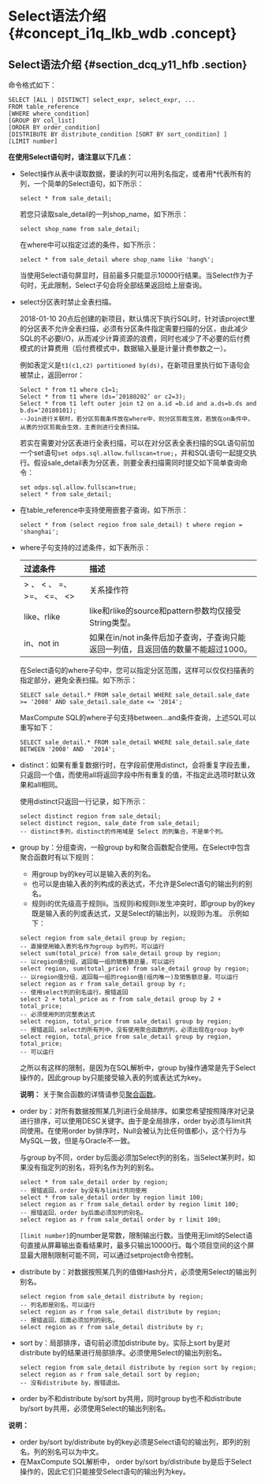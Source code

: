 # Select语法介绍 {#concept_i1q_lkb_wdb .concept}

## Select语法介绍 {#section_dcq_y11_hfb .section}

命令格式如下：

```
SELECT [ALL | DISTINCT] select_expr, select_expr, ...
FROM table_reference
[WHERE where_condition]
[GROUP BY col_list]
[ORDER BY order_condition]
[DISTRIBUTE BY distribute_condition [SORT BY sort_condition] ]
[LIMIT number]
```

**在使用Select语句时，请注意以下几点：**

-   Select操作从表中读取数据，要读的列可以用列名指定，或者用\*代表所有的列，一个简单的Select语句，如下所示：

    ```
    select * from sale_detail;
    ```

    若您只读取sale\_detail的一列shop\_name，如下所示：

    ```
    select shop_name from sale_detail;
    ```

    在where中可以指定过滤的条件，如下所示：

    ```
    select * from sale_detail where shop_name like 'hang%';
    ```

    当使用Select语句屏显时，目前最多只能显示10000行结果。当Select作为子句时，无此限制，Select子句会将全部结果返回给上层查询。

-   select分区表时禁止全表扫描。

    2018-01-10 20点后创建的新项目，默认情况下执行SQL时，针对该project里的分区表不允许全表扫描，必须有分区条件指定需要扫描的分区，由此减少SQL的不必要I/O，从而减少计算资源的浪费，同时也减少了不必要的后付费模式的计算费用（后付费模式中，数据输入量是计量计费参数之一）。

    例如表定义是`t1(c1,c2) partitioned by(ds)`，在新项目里执行如下语句会被禁止，返回error：

    ```
    Select * from t1 where c1=1;
    Select * from t1 where (ds=‘20180202’ or c2=3);
    Select * from t1 left outer join t2 on a.id =b.id and a.ds=b.ds and b.ds=‘20180101);  
    --Join进行关联时，若分区剪裁条件放在where中，则分区剪裁生效，若放在on条件中，从表的分区剪裁会生效，主表则进行全表扫描。
    ```

    若实在需要对分区表进行全表扫描，可以在对分区表全表扫描的SQL语句前加一个set语句`set odps.sql.allow.fullscan=true;`，并和SQL语句一起提交执行。假设sale\_detail表为分区表，则要全表扫描需同时提交如下简单查询命令：

    ```
    set odps.sql.allow.fullscan=true;
    select * from sale_detail;
    ```

-   在table\_reference中支持使用嵌套子查询，如下所示：

    ```
    select * from (select region from sale_detail) t where region = 'shanghai';
    ```

-   where子句支持的过滤条件，如下表所示：

    |过滤条件|描述|
    |:---|:-|
    |\> 、 < 、 =、 \>=、 <=、 <\>|关系操作符|
    |like、rlike|like和rlike的source和pattern参数均仅接受String类型。|
    |in、not in|如果在in/not in条件后加子查询，子查询只能返回一列值，且返回值的数量不能超过1000。|

    在Select语句的where子句中，您可以指定分区范围，这样可以仅仅扫描表的指定部分，避免全表扫描。如下所示：

    ```
    SELECT sale_detail.* FROM sale_detail WHERE sale_detail.sale_date >= '2008' AND sale_detail.sale_date <= '2014';
    ```

    MaxCompute SQL的where子句支持between…and条件查询，上述SQL可以重写如下：

    ```
    SELECT sale_detail.* FROM sale_detail WHERE sale_detail.sale_date BETWEEN '2008' AND  '2014';
    ```

-   distinct：如果有重复数据行时，在字段前使用distinct，会将重复字段去重，只返回一个值，而使用all将返回字段中所有重复的值，不指定此选项时默认效果和all相同。

    使用distinct只返回一行记录，如下所示：

    ```
    select distinct region from sale_detail;
    select distinct region, sale_date from sale_detail;
    -- distinct多列，distinct的作用域是 Select 的列集合，不是单个列。
    ```

-   group by：分组查询，一般group by和聚合函数配合使用。在Select中包含聚合函数时有以下规则：

    -   用group by的key可以是输入表的列名。
    -   也可以是由输入表的列构成的表达式，不允许是Select语句的输出列的别名。
    -   规则i的优先级高于规则ii。当规则i和规则ii发生冲突时，即group by的key既是输入表的列或表达式，又是Select的输出列，以规则i为准。
    示例如下：

    ```
    select region from sale_detail group by region;
    -- 直接使用输入表列名作为group by的列，可以运行
    select sum(total_price) from sale_detail group by region;
    -- 以region值分组，返回每一组的销售额总量，可以运行
    select region, sum(total_price) from sale_detail group by region;
    -- 以region值分组，返回每一组的region值(组内唯一)及销售额总量，可以运行
    select region as r from sale_detail group by r;
    -- 使用select列的别名运行，报错返回
    select 2 + total_price as r from sale_detail group by 2 + total_price;
    -- 必须使用列的完整表达式
    select region, total_price from sale_detail group by region;
    -- 报错返回，select的所有列中，没有使用聚合函数的列，必须出现在group by中
    select region, total_price from sale_detail group by region, total_price;
    -- 可以运行
    ```

    之所以有这样的限制，是因为在SQL解析中，group by操作通常是先于Select操作的，因此group by只能接受输入表的列或表达式为key。

    **说明：** 关于聚合函数的详情请参见[聚合函数](intl.zh-CN/用户指南/SQL/内建函数/聚合函数.md)。

-   order by：对所有数据按照某几列进行全局排序。如果您希望按照降序对记录进行排序，可以使用DESC关键字。由于是全局排序，order by必须与limit共同使用。在使用order by排序时，Null会被认为比任何值都小，这个行为与MySQL一致，但是与Oracle不一致。

    与group by不同，order by后面必须加Select列的别名，当Select某列时，如果没有指定列的别名，将列名作为列的别名。

    ```
    select * from sale_detail order by region;
    -- 报错返回，order by没有与limit共同使用
    select * from sale_detail order by region limit 100;
    select region as r from sale_detail order by region limit 100;
    -- 报错返回，order by后面必须加列的别名。
    select region as r from sale_detail order by r limit 100;
    ```

    `[limit number]`的number是常数，限制输出行数。当使用无limit的Select语句直接从屏幕输出查看结果时，最多只输出10000行。每个项目空间的这个屏显最大限制限制可能不同，可以通过setproject命令控制。

-   distribute by：对数据按照某几列的值做Hash分片，必须使用Select的输出列别名。

    ```
    select region from sale_detail distribute by region;
    -- 列名即是别名，可以运行
    select region as r from sale_detail distribute by region;
    -- 报错返回，后面必须加列的别名。
    select region as r from sale_detail distribute by r;
    ```

-   sort by：局部排序，语句前必须加distribute by。实际上sort by是对distribute by的结果进行局部排序。必须使用Select的输出列别名。

    ```
    select region from sale_detail distribute by region sort by region;
    select region as r from sale_detail sort by region;
    -- 没有distribute by，报错退出。
    ```

-   order by不和distribute by/sort by共用，同时group by也不和distribute by/sort by共用，必须使用Select的输出列别名。

**说明：** 

-   order by/sort by/distribute by的key必须是Select语句的输出列，即列的别名。列的别名可以为中文。
-   在MaxCompute SQL解析中， order by/sort by/distribute by是后于Select操作的，因此它们只能接受Select语句的输出列为key。

